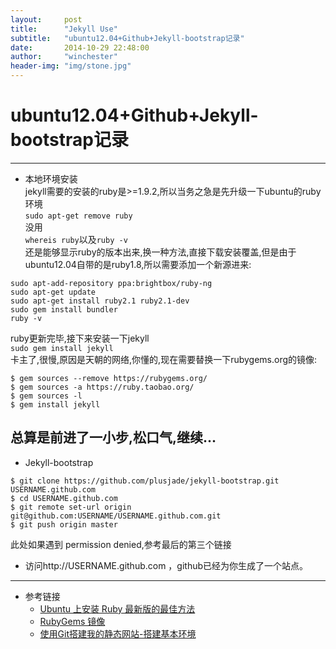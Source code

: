 ```yaml
---
layout:     post
title:      "Jekyll Use"
subtitle:   "ubuntu12.04+Github+Jekyll-bootstrap记录"
date:       2014-10-29 22:48:00
author:     "winchester"
header-img: "img/stone.jpg"
---
```



# ubuntu12.04+Github+Jekyll-bootstrap记录
---
- 本地环境安装   
jekyll需要的安装的ruby是>=1.9.2,所以当务之急是先升级一下ubuntu的ruby环境  
`sudo apt-get remove ruby`  
没用  
`whereis ruby`以及`ruby -v`  
还是能够显示ruby的版本出来,换一种方法,直接下载安装覆盖,但是由于ubuntu12.04自带的是ruby1.8,所以需要添加一个新源进来:
<pre><code>sudo apt-add-repository ppa:brightbox/ruby-ng
sudo apt-get update
sudo apt-get install ruby2.1 ruby2.1-dev
sudo gem install bundler
ruby -v</code></pre>
ruby更新完毕,接下来安装一下jekyll  
`sudo gem install jekyll`   
卡主了,很慢,原因是天朝的网络,你懂的,现在需要替换一下rubygems.org的镜像:
<pre><code>$ gem sources --remove https://rubygems.org/
$ gem sources -a https://ruby.taobao.org/
$ gem sources -l
$ gem install jekyll</code></pre>
总算是前进了一小步,松口气,继续...　　
---
- Jekyll-bootstrap
<pre><code>$ git clone https://github.com/plusjade/jekyll-bootstrap.git USERNAME.github.com
$ cd USERNAME.github.com
$ git remote set-url origin git@github.com:USERNAME/USERNAME.github.com.git
$ git push origin master </code></pre>
此处如果遇到 permission denied,参考最后的第三个链接  
- 访问http://USERNAME.github.com ，github已经为你生成了一个站点。 
---
- 参考链接
    + [Ubuntu 上安装 Ruby 最新版的最佳方法](http://chloerei.com/2014/07/13/the-best-way-to-install-the-latest-version-of-ruby-on-ubuntu/)
    + [RubyGems 镜像](http://ruby.taobao.org/)
    + [使用Git搭建我的静态网站-搭建基本环境](http://www.cnblogs.com/flyher/p/3361140.html)

